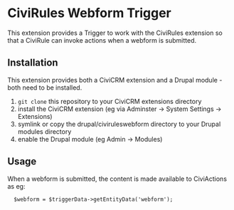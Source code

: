 # CiviRules Webform Trigger

This extension provides a Trigger to work with the CiviRules extension so that a CiviRule can invoke actions when a webform is submitted.

## Installation

This extension provides both a CiviCRM extension and a Drupal module - both need to be installed.

1. `git clone` this repository to your CiviCRM extensions directory
1. install the CiviCRM extension (eg via Adminster -> System Settings -> Extensions)
1. symlink or copy the drupal/civiruleswebform directory to your Drupal modules directory
1. enable the Drupal module (eg Admin -> Modules)

## Usage

When a webform is submitted, the content is made available to CiviActions as eg:
```
  $webform = $triggerData->getEntityData('webform');
```
